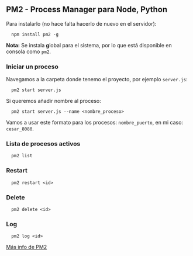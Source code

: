 ## PM2 - Process Manager para Node, Python

Para instalarlo (no hace falta hacerlo de nuevo en el servidor):
```
  npm install pm2 -g
```
**Nota:** Se instala **g**lobal para el sistema, por lo que está disponible en consola como `pm2`.

### Iniciar un proceso
Navegamos a la carpeta donde tenemo el proyecto, por ejemplo `server.js`:
```
  pm2 start server.js
```
Si queremos añadir nombre al proceso:
```
  pm2 start server.js --name <nombre_proceso>
```
Vamos a usar este formato para los procesos: `nombre_puerto`, en mi caso: `cesar_8080`.
### Lista de procesos activos
```
  pm2 list
```
### Restart
```
  pm2 restart <id>
```
### Delete
```
  pm2 delete <id>
```
### Log
```
  pm2 log <id>
```

[Más info de PM2](https://pm2.keymetrics.io/docs/usage/quick-start/)